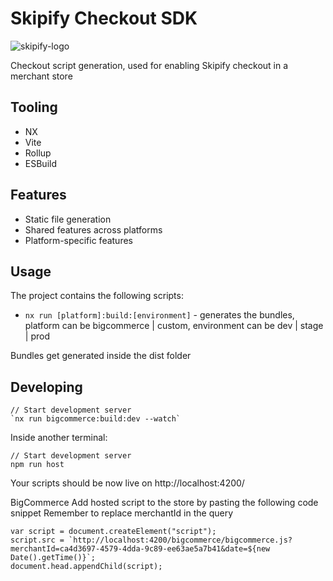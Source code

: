 # Skipify Checkout SDK

![skipify-logo](https://user-images.githubusercontent.com/5350362/204699214-f9b54d89-0328-4475-a83f-06dd469813fd.svg)

Checkout script generation, used for enabling Skipify checkout in a merchant store

## Tooling

- NX
- Vite
- Rollup
- ESBuild

## Features

- Static file generation
- Shared features across platforms
- Platform-specific features

## Usage

The project contains the following scripts:

- `nx run [platform]:build:[environment]` - generates the bundles, platform can be bigcommerce | custom, environment can be dev | stage | prod

Bundles get generated inside the dist folder

## Developing

```
// Start development server
`nx run bigcommerce:build:dev --watch`
```

Inside another terminal:
```
// Start development server
npm run host
```
Your scripts should be now live on http://localhost:4200/

BigCommerce
Add hosted script to the store by pasting the following code snippet
Remember to replace merchantId in the query
```
var script = document.createElement("script");
script.src = `http://localhost:4200/bigcommerce/bigcommerce.js?merchantId=ca4d3697-4579-4dda-9c89-ee63ae5a7b41&date=${new Date().getTime()}`;
document.head.appendChild(script);
```
